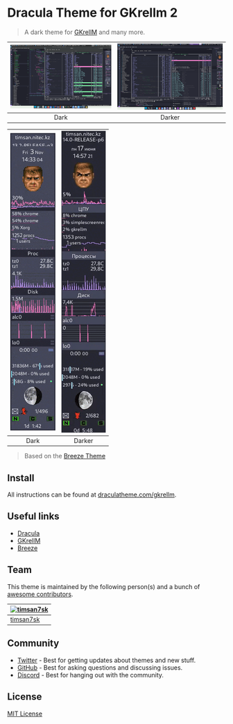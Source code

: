 # Dracula Theme for GKrellm 2

> A dark theme for [GKrellM](http://gkrellm.srcbox.net/) and many more.

| ![Screenshot](./img/Screenshot.png) | ![Screenshot](./img/Screenshot_1.png) |
|:-----------------------------------:|:-------------------------------------:|
| Dark                                | Darker |


| ![GKrellM](./img/GKrellM.gif) | ![GKrellM](./img/GKrellM_1.gif) |
|:-----------------------------:|:-------------------------------:|
| Dark                          | Darker |

> Based on the [Breeze Theme](https://github.com/phd/breeze-gkrellm-theme)

## Install

All instructions can be found at [draculatheme.com/gkrellm](https://draculatheme.com/gkrellm).

## Useful links

- [Dracula](https://draculatheme.com/)
- [GKrellM](http://gkrellm.srcbox.net/)
- [Breeze](https://github.com/phd/breeze-gkrellm-theme)

## Team

This theme is maintained by the following person(s) and a bunch of [awesome contributors](https://github.com/dracula/foobar/graphs/contributors).

| [![timsan7sk](https://github.com/timsan7sk.png?size=100)](https://github.com/timsan7sk) |
| --------------------------------------------------------------------------------------- |
| [timsan7sk](https://github.com/timsan7sk)                                               |

## Community

- [Twitter](https://twitter.com/draculatheme) - Best for getting updates about themes and new stuff.
- [GitHub](https://github.com/dracula/dracula-theme/discussions) - Best for asking questions and discussing issues.
- [Discord](https://draculatheme.com/discord-invite) - Best for hanging out with the community.

## License

[MIT License](./LICENSE)
